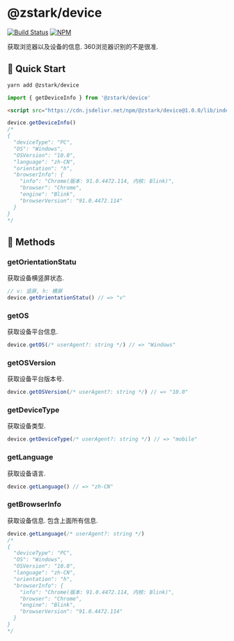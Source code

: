 # @zstark/device

[![Build Status](https://travis-ci.com/PinghuaZhuang/zstark.svg?branch=master)](https://travis-ci.com/PinghuaZhuang/zstark)  [![NPM](https://img.shields.io/npm/v/@zstark/device)](https://www.npmjs.com/package/@zstark/device)

获取浏览器以及设备的信息. 360浏览器识别的不是很准.



## 🚀 Quick Start

```bash
yarn add @zstark/device
```

```js
import { getDeviceInfo } from '@zstark/device'
```

```html
<script src="https://cdn.jsdelivr.net/npm/@zstark/device@1.0.0/lib/index.min.js"></script>
```

```js
device.getDeviceInfo()
/*
{
  "deviceType": "PC",
  "OS": "Windows",
  "OSVersion": "10.0",
  "language": "zh-CN",
  "orientation": "h",
  "browserInfo": {
    "info": "Chrome(版本: 91.0.4472.114, 内核: Blink)",
    "browser": "Chrome",
    "engine": "Blink",
    "browserVersion": "91.0.4472.114"
  }
}
*/
```



## 🎃 Methods

### getOrientationStatu

获取设备横竖屏状态.

```js
// v: 竖屏, h: 横屏
device.getOrientationStatu() // => "v"
```

### getOS

获取设备平台信息.

```js
device.getOS(/* userAgent?: string */) // => "Windows"
```

### getOSVersion

获取设备平台版本号.

```js
device.getOSVersion(/* userAgent?: string */) // => "10.0"
```

### getDeviceType

获取设备类型.

```js
device.getDeviceType(/* userAgent?: string */) // => "mobile"
```

### getLanguage

获取设备语言.

```js
device.getLanguage() // => "zh-CN"
```

### getBrowserInfo

获取设备信息. 包含上面所有信息. 

```js
device.getLanguage(/* userAgent?: string */) 
/*
{
  "deviceType": "PC",
  "OS": "Windows",
  "OSVersion": "10.0",
  "language": "zh-CN",
  "orientation": "h",
  "browserInfo": {
    "info": "Chrome(版本: 91.0.4472.114, 内核: Blink)",
    "browser": "Chrome",
    "engine": "Blink",
    "browserVersion": "91.0.4472.114"
  }
}
*/
```


